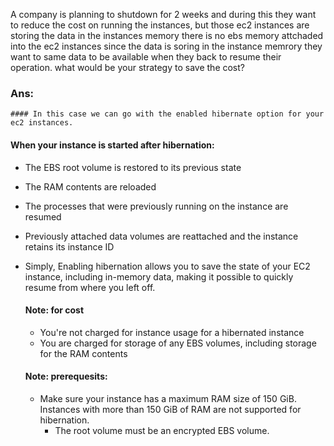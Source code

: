 A company is planning to shutdown for 2 weeks and during this they want to reduce the cost on running the instances, but those ec2 instances are storing the data in the instances memory there is no ebs memory attchaded into the ec2 instances since the data is soring in the instance memrory they want to same data to be available when they back to resume their operation.
what would be your strategy to save the cost?

### Ans: 
    #### In this case we can go with the enabled hibernate option for your ec2 instances. 



#### When your instance is started after hibernation:

- The EBS root volume is restored to its previous state

- The RAM contents are reloaded

- The processes that were previously running on the instance are resumed

- Previously attached data volumes are reattached and the instance retains its instance ID
- Simply, Enabling hibernation allows you to save the state of your EC2 instance, including in-memory data, making it possible to quickly resume from where you left off.

  #### Note: for cost
  - You're not charged for instance usage for a hibernated instance
  - You are charged for storage of any EBS volumes, including storage for the RAM contents
  #### Note: prerequesits:
  - Make sure your instance has a maximum RAM size of 150 GiB. Instances with more than 150 GiB of RAM are not supported for hibernation.
    - The root volume must be an encrypted EBS volume.  
 
  
  
